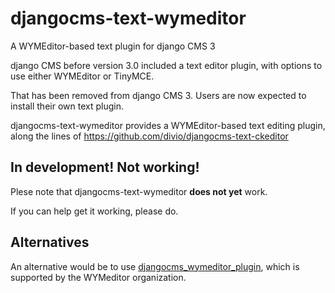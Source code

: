 djangocms-text-wymeditor
========================

A WYMEditor-based text plugin for django CMS 3

django CMS before version 3.0 included a text editor plugin, with options to use either WYMEditor or TinyMCE.

That has been removed from django CMS 3. Users are now expected to install their own text plugin.

djangocms-text-wymeditor provides a WYMEditor-based text editing plugin, along the lines of 
https://github.com/divio/djangocms-text-ckeditor

In development! Not working!
----------------------------

Plese note that djangocms-text-wymeditor **does not yet** work. 

If you can help get it working, please do.

Alternatives
------------

An alternative would be to use [djangocms_wymeditor_plugin](https://github.com/wymeditor/djangocms_wymeditor_plugin),
which is supported by the WYMeditor organization.
